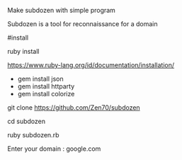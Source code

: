Make subdozen with simple program

Subdozen is a tool for reconnaissance for a domain

#install

ruby install

https://www.ruby-lang.org/id/documentation/installation/

- gem install json
- gem install httparty
- gem install colorize

git clone https://github.com/Zen70/subdozen

cd subdozen

ruby subdozen.rb

Enter your domain : google.com
